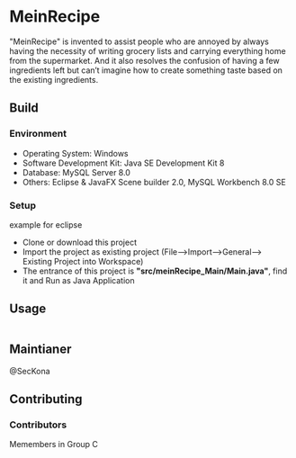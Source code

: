 # MeinRecipe

"MeinRecipe" is invented to assist people who are annoyed by always having the necessity of writing grocery lists and carrying everything home from the supermarket. And it also resolves the confusion of having a few ingredients left but can’t imagine how to create something taste based on the existing ingredients.

## Build
### Environment
* Operating System: Windows
* Software Development Kit: Java SE Development Kit 8
* Database: MySQL Server 8.0
* Others: Eclipse & JavaFX Scene builder 2.0, MySQL Workbench 8.0 SE
### Setup
example for eclipse
* Clone or download this project
* Import the project as existing project (File-->Import-->General--> Existing Project into Workspace)
* The entrance of this project is **"src/meinRecipe_Main/Main.java"**, find it and Run as Java Application
## Usage

```
```
## Maintianer
@SecKona
## Contributing

### Contributors
Memembers in Group C

